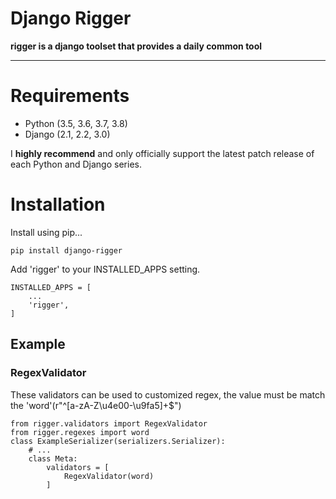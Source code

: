 # Django Rigger

**rigger is a django toolset that provides a daily common tool**

---

# Requirements
- Python (3.5, 3.6, 3.7, 3.8)
- Django (2.1, 2.2, 3.0)

I **highly recommend** and only officially support the latest patch release of each Python and Django series.
# Installation
Install using pip...

```
pip install django-rigger
```

Add 'rigger' to your INSTALLED_APPS setting.

```
INSTALLED_APPS = [
    ...
    'rigger',
]
```
## Example

### RegexValidator

These validators can be used to customized regex, the value must be match the 'word'(r"^[a-zA-Z\u4e00-\u9fa5]+$")

```
from rigger.validators import RegexValidator
from rigger.regexes import word
class ExampleSerializer(serializers.Serializer):
    # ...
    class Meta:
        validators = [
            RegexValidator(word)
        ]
```


